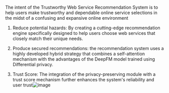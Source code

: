The intent of the Trustworthy Web Service Recommendation System is to help users make trustworthy and dependable online service selections in the midst of a confusing and expansive online environment
1. Reduce potential hazards: By creating a cutting-edge recommendation engine specifically designed to help users choose web services that closely match their unique needs.

2. Produce secured recommendations: the recommendation system uses a highly developed hybrid strategy that combines a self-attention mechanism with the advantages of the DeepFM model trained using Differential privacy.

3. Trust Score: The integration of the privacy-preserving module with a trust score mechanism further enhances the system's reliability and user trust![image](https://github.com/Arshad1709/Trustworthy-Recommendation-System/assets/90745111/4ad0ca5b-4b87-4be0-a19d-0fe743fc8437)
